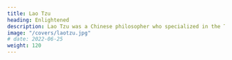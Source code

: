 ```yaml
---
title: Lao Tzu
heading: Enlightened
description: Lao Tzu was a Chinese philosopher who specialized in the Tao or the flow of the Dharma. Taoism is one of the foundations of Superphysics
image: "/covers/laotzu.jpg"
# date: 2022-06-25
weight: 120
---
```


